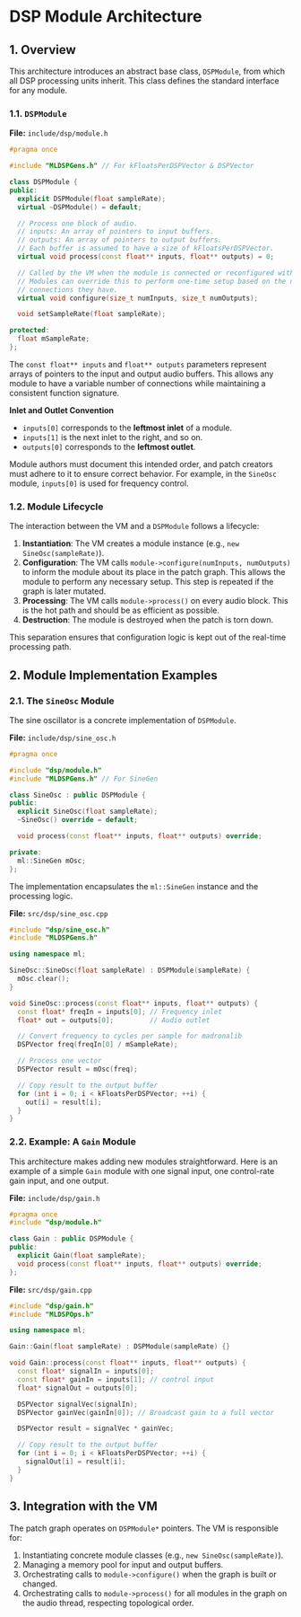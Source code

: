 # DSP Module Architecture

## 1. Overview

This architecture introduces an abstract base class, `DSPModule`, from which all DSP processing units inherit. This class defines the standard interface for any module.

### 1.1. `DSPModule`

**File:** `include/dsp/module.h`

```cpp
#pragma once

#include "MLDSPGens.h" // For kFloatsPerDSPVector & DSPVector

class DSPModule {
public:
  explicit DSPModule(float sampleRate);
  virtual ~DSPModule() = default;

  // Process one block of audio.
  // inputs: An array of pointers to input buffers.
  // outputs: An array of pointers to output buffers.
  // Each buffer is assumed to have a size of kFloatsPerDSPVector.
  virtual void process(const float** inputs, float** outputs) = 0;

  // Called by the VM when the module is connected or reconfigured within the graph.
  // Modules can override this to perform one-time setup based on the number of
  // connections they have.
  virtual void configure(size_t numInputs, size_t numOutputs);

  void setSampleRate(float sampleRate);

protected:
  float mSampleRate;
};
```

The `const float** inputs` and `float** outputs` parameters represent arrays of pointers to the input and output audio buffers. This allows any module to have a variable number of connections while maintaining a consistent function signature.

**Inlet and Outlet Convention**

*   `inputs[0]` corresponds to the **leftmost inlet** of a module.
*   `inputs[1]` is the next inlet to the right, and so on.
*   `outputs[0]` corresponds to the **leftmost outlet**.

Module authors must document this intended order, and patch creators must adhere to it to ensure correct behavior. For example, in the `SineOsc` module, `inputs[0]` is used for frequency control.

### 1.2. Module Lifecycle

The interaction between the VM and a `DSPModule` follows a lifecycle:

1.  **Instantiation**: The VM creates a module instance (e.g., `new SineOsc(sampleRate)`).
2.  **Configuration**: The VM calls `module->configure(numInputs, numOutputs)` to inform the module about its place in the patch graph. This allows the module to perform any necessary setup. This step is repeated if the graph is later mutated.
3.  **Processing**: The VM calls `module->process()` on every audio block. This is the hot path and should be as efficient as possible.
4.  **Destruction**: The module is destroyed when the patch is torn down.

This separation ensures that configuration logic is kept out of the real-time processing path.

## 2. Module Implementation Examples

### 2.1. The `SineOsc` Module

The sine oscillator is a concrete implementation of `DSPModule`.

**File:** `include/dsp/sine_osc.h`

```cpp
#pragma once

#include "dsp/module.h"
#include "MLDSPGens.h" // For SineGen

class SineOsc : public DSPModule {
public:
  explicit SineOsc(float sampleRate);
  ~SineOsc() override = default;

  void process(const float** inputs, float** outputs) override;

private:
  ml::SineGen mOsc;
};
```

The implementation encapsulates the `ml::SineGen` instance and the processing logic.

**File:** `src/dsp/sine_osc.cpp`

```cpp
#include "dsp/sine_osc.h"
#include "MLDSPGens.h"

using namespace ml;

SineOsc::SineOsc(float sampleRate) : DSPModule(sampleRate) {
  mOsc.clear();
}

void SineOsc::process(const float** inputs, float** outputs) {
  const float* freqIn = inputs[0]; // Frequency inlet
  float* out = outputs[0];         // Audio outlet

  // Convert frequency to cycles per sample for madronalib
  DSPVector freq(freqIn[0] / mSampleRate);

  // Process one vector
  DSPVector result = mOsc(freq);

  // Copy result to the output buffer
  for (int i = 0; i < kFloatsPerDSPVector; ++i) {
    out[i] = result[i];
  }
}
```

### 2.2. Example: A `Gain` Module

This architecture makes adding new modules straightforward. Here is an example of a simple `Gain` module with one signal input, one control-rate gain input, and one output.

**File:** `include/dsp/gain.h`
```cpp
#pragma once
#include "dsp/module.h"

class Gain : public DSPModule {
public:
  explicit Gain(float sampleRate);
  void process(const float** inputs, float** outputs) override;
};
```

**File:** `src/dsp/gain.cpp`
```cpp
#include "dsp/gain.h"
#include "MLDSPOps.h"

using namespace ml;

Gain::Gain(float sampleRate) : DSPModule(sampleRate) {}

void Gain::process(const float** inputs, float** outputs) {
  const float* signalIn = inputs[0];
  const float* gainIn = inputs[1]; // control input
  float* signalOut = outputs[0];

  DSPVector signalVec(signalIn);
  DSPVector gainVec(gainIn[0]); // Broadcast gain to a full vector

  DSPVector result = signalVec * gainVec;

  // Copy result to the output buffer
  for (int i = 0; i < kFloatsPerDSPVector; ++i) {
    signalOut[i] = result[i];
  }
}
```

## 3. Integration with the VM

The patch graph operates on `DSPModule*` pointers. The VM is responsible for:
1.  Instantiating concrete module classes (e.g., `new SineOsc(sampleRate)`).
2.  Managing a memory pool for input and output buffers.
3.  Orchestrating calls to `module->configure()` when the graph is built or changed.
4.  Orchestrating calls to `module->process()` for all modules in the graph on the audio thread, respecting topological order. 